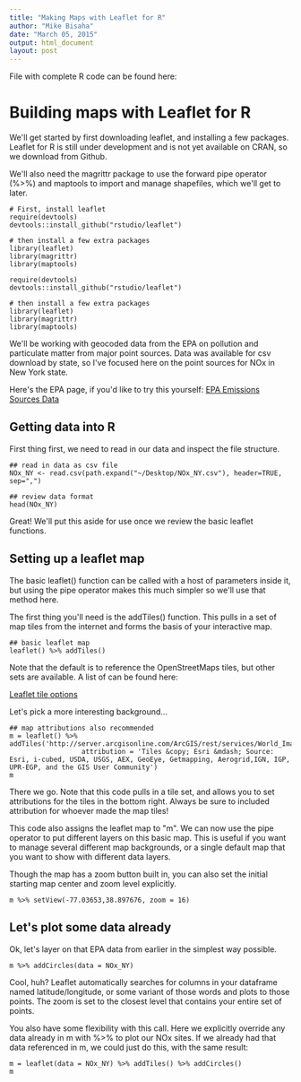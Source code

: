 ```yaml
---
title: "Making Maps with Leaflet for R"
author: "Mike Bisaha"
date: "March 05, 2015"
output: html_document
layout: post
---
```


File with complete R code can be found here:

# Building maps with Leaflet for R

We'll get started by first downloading leaflet, and installing a few packages. Leaflet for R is still under development and is not yet available on CRAN, so we download from Github.

We'll also need the magrittr package to use the forward pipe operator (%>%) and maptools to import and manage shapefiles, which we'll get to later.

```
# First, install leaflet
require(devtools)
devtools::install_github("rstudio/leaflet")

# then install a few extra packages
library(leaflet)
library(magrittr)
library(maptools)
```
```{r, include=FALSE}
require(devtools)
devtools::install_github("rstudio/leaflet")

# then install a few extra packages
library(leaflet)
library(magrittr)
library(maptools)
```

We'll be working with geocoded data from the EPA on pollution and particulate matter from major point sources. Data was available for csv download by state, so I've focused here on the point sources for NOx in New York state.

Here's the EPA page, if you'd like to try this yourself:
[EPA Emissions Sources Data](http://www.epa.gov/air/emissions/where.htm)

## Getting data into R
First thing first, we need to read in our data and inspect the file structure.

```{r}
## read in data as csv file
NOx_NY <- read.csv(path.expand("~/Desktop/NOx_NY.csv"), header=TRUE, sep=",")

## review data format
head(NOx_NY)
```

Great! We'll put this aside for use once we review the basic leaflet functions.

## Setting up a leaflet map

The basic leaflet() function can be called with a host of parameters inside it, but using the pipe operator makes this much simpler so we'll use that method here.

The first thing you'll need is the addTiles() function. This pulls in a set of map tiles from the internet and forms the basis of your interactive map.

```{r}
## basic leaflet map
leaflet() %>% addTiles()
```

Note that the default is to reference the OpenStreetMaps tiles, but other sets are available. A list of can be found here: 

[Leaflet tile options](http://leaflet-extras.github.io/leaflet-providers/preview/index.html)

Let's pick a more interesting background...

```{r}
## map attributions also recommended
m = leaflet() %>% addTiles('http://server.arcgisonline.com/ArcGIS/rest/services/World_Imagery/MapServer/tile/{z}/{y}/{x}', 
                  attribution = 'Tiles &copy; Esri &mdash; Source: Esri, i-cubed, USDA, USGS, AEX, GeoEye, Getmapping, Aerogrid,IGN, IGP, UPR-EGP, and the GIS User Community')
m
```

There we go. Note that this code pulls in a tile set, and allows you to set attributions for the tiles in the bottom right. Always be sure to included attribution for whoever made the map tiles!

This code also assigns the leaflet map to "m". We can now use the pipe operator to put different layers on this basic map. This is useful if you want to manage several different map backgrounds, or a single default map that you want to show with different data layers.

Though the map has a zoom button built in, you can also set the initial starting map center and zoom level explicitly.

```{r}
m %>% setView(-77.03653,38.897676, zoom = 16)
```

## Let's plot some data already

Ok, let's layer on that EPA data from earlier in the simplest way possible.

```{r}
m %>% addCircles(data = NOx_NY)
```

Cool, huh? Leaflet automatically searches for columns in your dataframe named latitude/longitude, or some variant of those words and plots to those points. The zoom is set to the closest level that contains your entire set of points.

You also have some flexibility with this call. Here we explicitly override any data already in m with %>% to plot our NOx sites. If we already had that data referenced in m, we could just do this, with the same result:
``` 
m = leaflet(data = NOx_NY) %>% addTiles() %>% addCircles()
m
```
